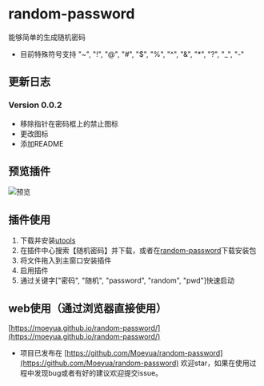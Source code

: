 # random-password
能够简单的生成随机密码
- 目前特殊符号支持 "~", "!", "@", "#", "$", "%", "^", "&", "*", "?", "_", "-"

## 更新日志
### Version 0.0.2 
- 移除指针在密码框上的禁止图标
- 更改图标
- 添加README

## 预览插件
![预览](https://i.loli.net/2021/07/19/Kb2WuFRr8LwnGaH.png)


## 插件使用
1. 下载并安装[utools](https://u.tools/)
2. 在插件中心搜索【随机密码】并下载，或者在[random-password](https://github.com/Moeyua/random-password/releases)下载安装包
3. 将文件拖入到主窗口安装插件
4. 启用插件
5. 通过关键字["密码", "随机", "password", "random", "pwd"]快速启动

## web使用（通过浏览器直接使用）
[https://moeyua.github.io/random-password/](https://moeyua.github.io/random-password/)

- 项目已发布在 [https://github.com/Moeyua/random-password](https://github.com/Moeyua/random-password) 欢迎star，如果在使用过程中发现bug或者有好的建议欢迎提交issue。
